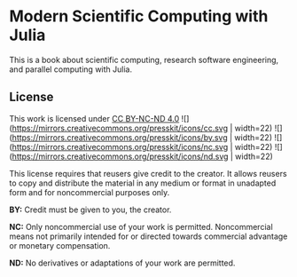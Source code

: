 # Modern Scientific Computing with Julia

This is a book about scientific computing, research software engineering, and parallel computing with Julia.




## License

This work is licensed under [CC BY-NC-ND 4.0](https://creativecommons.org/licenses/by-nc-nd/4.0/)
![](https://mirrors.creativecommons.org/presskit/icons/cc.svg | width=22)
![](https://mirrors.creativecommons.org/presskit/icons/by.svg | width=22)
![](https://mirrors.creativecommons.org/presskit/icons/nc.svg | width=22)
![](https://mirrors.creativecommons.org/presskit/icons/nd.svg | width=22)

This license requires that reusers give credit to the creator.
It allows reusers to copy and distribute the material in any medium or format in unadapted form and for noncommercial purposes only.

**BY:** Credit must be given to you, the creator.

**NC:** Only noncommercial use of your work is permitted.
Noncommercial means not primarily intended for or directed towards commercial advantage or monetary compensation.

**ND:** No derivatives or adaptations of your work are permitted.
